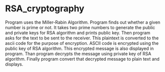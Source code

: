 # RSA_cryptography	
Program uses the Miller-Rabin Algorithm.
Program finds out whether a given number is prime or not. It takes two prime numbers 
	to generate the public and private keys for RSA algorithm and prints public key. Then program
	asks for the text to be sent to the receiver. This plaintext is converted to the ascii code for
	the purpose of encryption. ASCII code is encrypted using the public key of RSA algorithm. This
	encrypted message is also displayed in program. Than program decrypts the message using private 
	key of RSA algorithm. Finally program convert that decrypted message to plain text and displays. 
